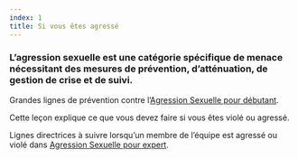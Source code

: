 ```yaml
---
index: 1
title: Si vous êtes agressé
---
```

### L’agression sexuelle est une catégorie spécifique de menace nécessitant des mesures de prévention, d’atténuation, de gestion de crise et de suivi.

Grandes lignes de prévention contre l’[Agression Sexuelle pour débutant](umbrella://incident-response/sexual-assault/beginner). 

Cette leçon explique ce que vous devez faire si vous êtes violé ou agressé.

Lignes directrices à suivre lorsqu’un membre de l’équipe est agressé ou violé dans [Agression Sexuelle pour expert](umbrella://incident-response/sexual-assault/expert).